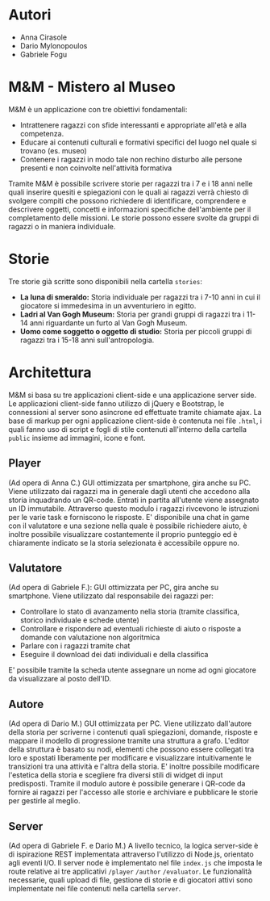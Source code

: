 # Autori
- Anna Cirasole
- Dario Mylonopoulos
- Gabriele Fogu

# M&M - Mistero al Museo 
M&M è un applicazione con tre obiettivi fondamentali:
- Intrattenere ragazzi con sfide interessanti e appropriate all'età e alla competenza.
- Educare ai contenuti culturali e formativi specifici del luogo nel quale si trovano (es. museo)
- Contenere i ragazzi in modo tale non rechino disturbo alle persone presenti e non coinvolte nell'attività formativa

Tramite M&M è possibile scrivere storie per ragazzi tra i 7 e i 18 anni nelle quali inserire quesiti e spiegazioni con le quali ai ragazzi verrà chiesto di svolgere compiti che possono richiedere di identificare, comprendere e descrivere oggetti, concetti e informazioni specifiche dell'ambiente per il completamento delle missioni. 
Le storie possono essere svolte da gruppi di ragazzi o in maniera individuale.

# Storie
Tre storie già scritte sono disponibili nella cartella `stories`:
 - **La luna di smeraldo:** Storia individuale per ragazzi tra i 7-10 anni in cui il giocatore si immedesima in un avventuriero in egitto.
 - **Ladri al Van Gogh Museum:** Storia per grandi gruppi di ragazzi tra i 11-14 anni riguardante un furto al Van Gogh Museum. 
 - **Uomo come soggetto o oggetto di studio:** Storia per piccoli gruppi di ragazzi tra i 15-18 anni sull'antropologia.
 
 

# Architettura
M&M si basa su tre applicazioni client-side e una applicazione server side.
Le applicazioni client-side fanno utilizzo di jQuery e Bootstrap, le connessioni al server sono asincrone ed effettuate tramite chiamate ajax.
La base di markup per ogni applicazione client-side è contenuta nei file `.html`, i quali fanno uso di script e fogli di stile contenuti all'interno della cartella `public` insieme ad immagini, icone e font.


## Player
(Ad opera di Anna C.)
GUI ottimizzata per smartphone, gira anche su PC. 
Viene utilizzato dai ragazzi ma in generale dagli utenti che accedono alla storia inquadrando un QR-code. Entrati in partita all'utente viene assegnato un ID immutabile. Attraverso questo modulo i ragazzi rivcevono le istruzioni per le varie task e forniscono le risposte.
E' disponibile una chat in game con il valutatore e una sezione nella quale è possibile richiedere aiuto, è inoltre possibile visualizzare costantemente il proprio punteggio ed è chiaramente indicato se la storia selezionata è accessibile oppure no.

## Valutatore 
(Ad opera di Gabriele F.):
GUI ottimizzata per PC, gira anche su smartphone. 
Viene utilizzato dal responsabile dei ragazzi per:
- Controllare lo stato di avanzamento nella storia (tramite classifica, storico individuale e schede utente)
- Controllare e rispondere ad eventuali richieste di aiuto o risposte a domande con valutazione non algoritmica
- Parlare con i ragazzi tramite chat
- Eseguire il download dei dati individuali e della classifica

E' possibile tramite la scheda utente assegnare un nome ad ogni giocatore da visualizzare al posto dell'ID.

## Autore
(Ad opera di Dario M.)
GUI ottimizzata per PC. 
Viene utilizzato dall'autore della storia per scriverne i contenuti quali spiegazioni, domande, risposte e mappare il modello di progressione tramite una struttura a grafo. L'editor della struttura è basato su nodi, elementi che possono essere collegati tra loro e spostati liberamente per modificare e visualizzare intuitivamente le transizioni tra una attività e l'altra della storia. E' inoltre possibile modificare l'estetica della storia e scegliere fra diversi stili di widget di input predisposti. Tramite il modulo autore è possibile generare i QR-code da fornire ai ragazzi per l'accesso alle storie e archiviare e pubblicare le storie per gestirle al meglio.

## Server
(Ad opera di Gabriele F. e Dario M.)
A livello tecnico, la logica server-side è di ispirazione REST implementata attraverso l'utilizzo di Node.js, orientato agli eventi I/O. Il server node è implementato nel file `index.js` che imposta le route relative ai tre applicativi `/player` `/author` `/evaluator`. Le funzionalità necessarie, quali upload di file, gestione di storie e di giocatori attivi sono implementate nei file contenuti nella cartella `server`.